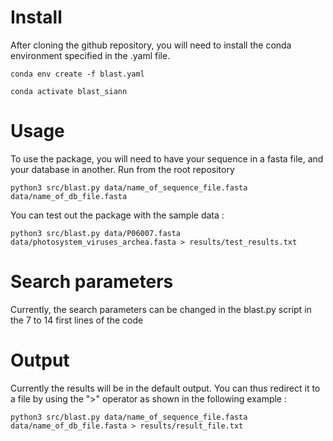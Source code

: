 # Install

After cloning the github repository, you will need to install the conda environment specified in the .yaml file.

```
conda env create -f blast.yaml
```
```
conda activate blast_siann
```

# Usage

To use the package, you will need to have your sequence in a fasta file, and your database in another. 
Run from the root repository

```
python3 src/blast.py data/name_of_sequence_file.fasta data/name_of_db_file.fasta
```

You can test out the package with the sample data : 

```
python3 src/blast.py data/P06007.fasta data/photosystem_viruses_archea.fasta > results/test_results.txt
```

# Search parameters

Currently, the search parameters can be changed in the blast.py script in the 7 to 14 first lines of the code

# Output

Currently the results will be in the default output. You can thus redirect it to a file by using the ">" operator as shown in the following example : 

```
python3 src/blast.py data/name_of_sequence_file.fasta data/name_of_db_file.fasta > results/result_file.txt
```
